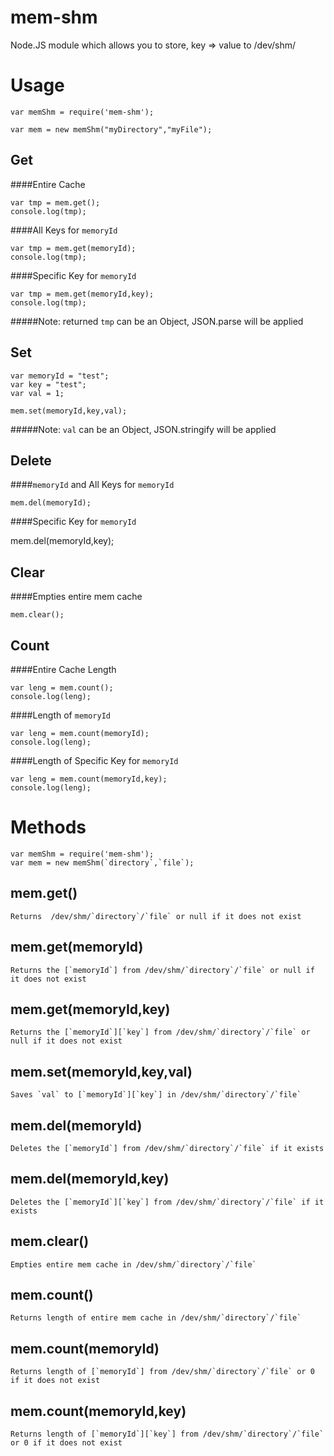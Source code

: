 mem-shm
==========
Node.JS module which allows you to store, key => value to /dev/shm/


# Usage 

    var memShm = require('mem-shm');
    
    var mem = new memShm("myDirectory","myFile");

## Get

####Entire Cache

    var tmp = mem.get();
    console.log(tmp);

####All Keys for `memoryId`

    var tmp = mem.get(memoryId);
    console.log(tmp);
 
####Specific Key for `memoryId`

    var tmp = mem.get(memoryId,key);
    console.log(tmp);

#####Note: returned `tmp` can be an Object, JSON.parse will be applied

## Set

    var memoryId = "test";
    var key = "test";
    var val = 1;
    
    mem.set(memoryId,key,val);

#####Note: `val` can be an Object, JSON.stringify will be applied

## Delete

####`memoryId` and All Keys for `memoryId`

    mem.del(memoryId);
 
####Specific Key  for `memoryId`

   mem.del(memoryId,key);


## Clear

####Empties entire mem cache

    mem.clear();

## Count

####Entire Cache Length

    var leng = mem.count();
    console.log(leng);

####Length of `memoryId`

    var leng = mem.count(memoryId);
    console.log(leng);
 
####Length of Specific Key for `memoryId`

    var leng = mem.count(memoryId,key);
    console.log(leng);


# Methods 

    var memShm = require('mem-shm');
    var mem = new memShm(`directory`,`file`);

## mem.get()

    Returns  /dev/shm/`directory`/`file` or null if it does not exist

## mem.get(memoryId)

    Returns the [`memoryId`] from /dev/shm/`directory`/`file` or null if it does not exist

## mem.get(memoryId,key)

    Returns the [`memoryId`][`key`] from /dev/shm/`directory`/`file` or null if it does not exist

## mem.set(memoryId,key,val)

    Saves `val` to [`memoryId`][`key`] in /dev/shm/`directory`/`file`

## mem.del(memoryId)

    Deletes the [`memoryId`] from /dev/shm/`directory`/`file` if it exists

## mem.del(memoryId,key)

    Deletes the [`memoryId`][`key`] from /dev/shm/`directory`/`file` if it exists

## mem.clear()

    Empties entire mem cache in /dev/shm/`directory`/`file`

## mem.count()

    Returns length of entire mem cache in /dev/shm/`directory`/`file`

## mem.count(memoryId)

    Returns length of [`memoryId`] from /dev/shm/`directory`/`file` or 0 if it does not exist

## mem.count(memoryId,key)

    Returns length of [`memoryId`][`key`] from /dev/shm/`directory`/`file` or 0 if it does not exist
